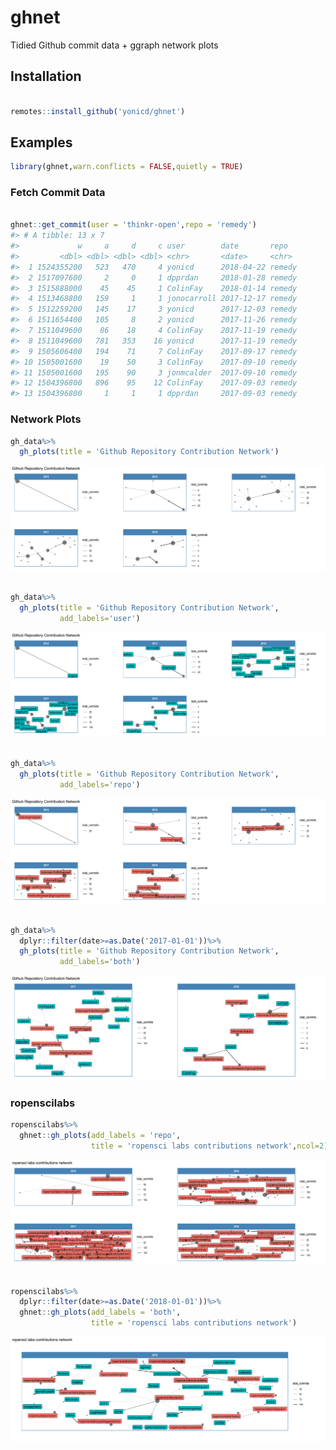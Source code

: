 
<!-- README.md is generated from README.Rmd. Please edit that file -->

# ghnet

Tidied Github commit data + ggraph network plots

## Installation

``` r

remotes::install_github('yonicd/ghnet')
```

## Examples

``` r
library(ghnet,warn.conflicts = FALSE,quietly = TRUE)
```

### Fetch Commit Data

``` r

ghnet::get_commit(user = 'thinkr-open',repo = 'remedy')
#> # A tibble: 13 x 7
#>             w     a     d     c user        date       repo  
#>         <dbl> <dbl> <dbl> <dbl> <chr>       <date>     <chr> 
#>  1 1524355200   523   470     4 yonicd      2018-04-22 remedy
#>  2 1517097600     2     0     1 dpprdan     2018-01-28 remedy
#>  3 1515888000    45    45     1 ColinFay    2018-01-14 remedy
#>  4 1513468800   159     1     1 jonocarroll 2017-12-17 remedy
#>  5 1512259200   145    17     3 yonicd      2017-12-03 remedy
#>  6 1511654400   105     8     2 yonicd      2017-11-26 remedy
#>  7 1511049600    86    18     4 ColinFay    2017-11-19 remedy
#>  8 1511049600   781   353    16 yonicd      2017-11-19 remedy
#>  9 1505606400   194    71     7 ColinFay    2017-09-17 remedy
#> 10 1505001600    19    50     3 ColinFay    2017-09-10 remedy
#> 11 1505001600   195    90     3 jonmcalder  2017-09-10 remedy
#> 12 1504396800   896    95    12 ColinFay    2017-09-03 remedy
#> 13 1504396800     1     1     1 dpprdan     2017-09-03 remedy
```

### Network Plots

``` r
gh_data%>%
  gh_plots(title = 'Github Repository Contribution Network')
```

![](tools/readme/README-unnamed-chunk-3-1.svg)<!-- -->

``` r

gh_data%>%
  gh_plots(title = 'Github Repository Contribution Network',
           add_labels='user')
```

![](tools/readme/README-unnamed-chunk-3-2.svg)<!-- -->

``` r

gh_data%>%
  gh_plots(title = 'Github Repository Contribution Network',
           add_labels='repo')
```

![](tools/readme/README-unnamed-chunk-3-3.svg)<!-- -->

``` r

gh_data%>%
  dplyr::filter(date>=as.Date('2017-01-01'))%>%
  gh_plots(title = 'Github Repository Contribution Network',
           add_labels='both')
```

![](tools/readme/README-unnamed-chunk-3-4.svg)<!-- -->

### ropenscilabs

``` r
ropenscilabs%>%
  ghnet::gh_plots(add_labels = 'repo',
                  title = 'ropensci labs contributions network',ncol=2)
```

![](tools/readme/README-unnamed-chunk-4-1.svg)<!-- -->

``` r

ropenscilabs%>%
  dplyr::filter(date>=as.Date('2018-01-01'))%>%
  ghnet::gh_plots(add_labels = 'both',
                  title = 'ropensci labs contributions network')
```

![](tools/readme/README-unnamed-chunk-4-2.svg)<!-- -->
